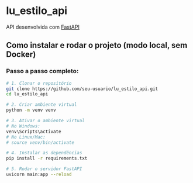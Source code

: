 # lu_estilo_api

API desenvolvida com [FastAPI](https://fastapi.tiangolo.com/)

## Como instalar e rodar o projeto (modo local, sem Docker)

### Passo a passo completo:

```bash
# 1. Clonar o repositório
git clone https://github.com/seu-usuario/lu_estilo_api.git
cd lu_estilo_api

# 2. Criar ambiente virtual
python -m venv venv

# 3. Ativar o ambiente virtual
# No Windows:
venv\Scripts\activate
# No Linux/Mac:
# source venv/bin/activate

# 4. Instalar as dependências
pip install -r requirements.txt

# 5. Rodar o servidor FastAPI
uvicorn main:app --reload
